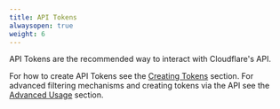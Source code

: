 ```yaml
---
title: API Tokens
alwaysopen: true
weight: 6
---
```


API Tokens are the recommended way to interact with Cloudflare's API.

For how to create API Tokens see the [Creating Tokens](/api/tokens/create) section.
For advanced filtering mechanisms and creating tokens via the API see the [Advanced Usage](/api/tokens/advanced) section.
